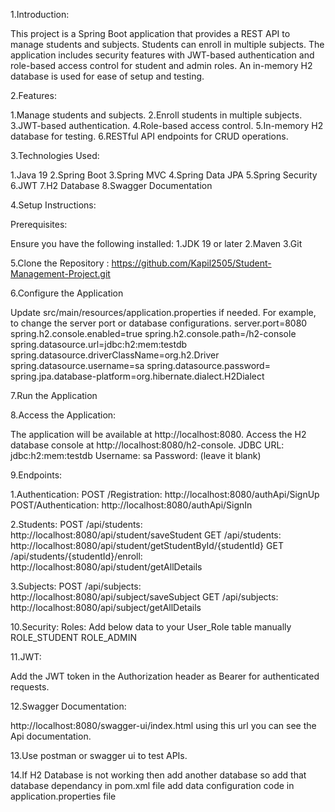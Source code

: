 1.Introduction: 

This project is a Spring Boot application that provides a REST API to manage students and subjects. Students can enroll in multiple subjects. The application includes security features with JWT-based authentication and role-based access control for student and admin roles. An in-memory H2 database is used for ease of setup and testing.

2.Features:

1.Manage students and subjects.
2.Enroll students in multiple subjects.
3.JWT-based authentication.
4.Role-based access control.
5.In-memory H2 database for testing.
6.RESTful API endpoints for CRUD operations.

3.Technologies Used:

1.Java 19
2.Spring Boot
3.Spring MVC
4.Spring Data JPA
5.Spring Security
6.JWT
7.H2 Database
8.Swagger Documentation

4.Setup Instructions:

Prerequisites:

Ensure you have the following installed:
1.JDK 19 or later
2.Maven
3.Git

5.Clone the Repository : https://github.com/Kapil2505/Student-Management-Project.git

6.Configure the Application

Update src/main/resources/application.properties if needed. For example, to change the server port or database configurations.
server.port=8080
spring.h2.console.enabled=true
spring.h2.console.path=/h2-console
spring.datasource.url=jdbc:h2:mem:testdb
spring.datasource.driverClassName=org.h2.Driver
spring.datasource.username=sa
spring.datasource.password=
spring.jpa.database-platform=org.hibernate.dialect.H2Dialect


7.Run the Application

8.Access the Application:

The application will be available at http://localhost:8080.
Access the H2 database console at http://localhost:8080/h2-console.
JDBC URL: jdbc:h2:mem:testdb
Username: sa
Password: (leave it blank)


9.Endpoints:

1.Authentication:
POST /Registration: http://localhost:8080/authApi/SignUp
POST/Authentication: http://localhost:8080/authApi/SignIn

2.Students:
POST /api/students: http://localhost:8080/api/student/saveStudent
GET /api/students: http://localhost:8080/api/student/getStudentById/{studentId}
GET /api/students/{studentId}/enroll: http://localhost:8080/api/student/getAllDetails

3.Subjects:
POST /api/subjects: http://localhost:8080/api/subject/saveSubject
GET /api/subjects: http://localhost:8080/api/subject/getAllDetails


10.Security:
Roles: Add below data to your User_Role table manually
ROLE_STUDENT
ROLE_ADMIN


11.JWT:

Add the JWT token in the Authorization header as Bearer <token> for authenticated requests.

12.Swagger Documentation:

http://localhost:8080/swagger-ui/index.html  using this url you can see the Api documentation.

13.Use postman or swagger ui to test APIs.

14.If H2 Database is not working then add another database
so add that database dependancy in pom.xml file
add data configuration code in application.properties file 
